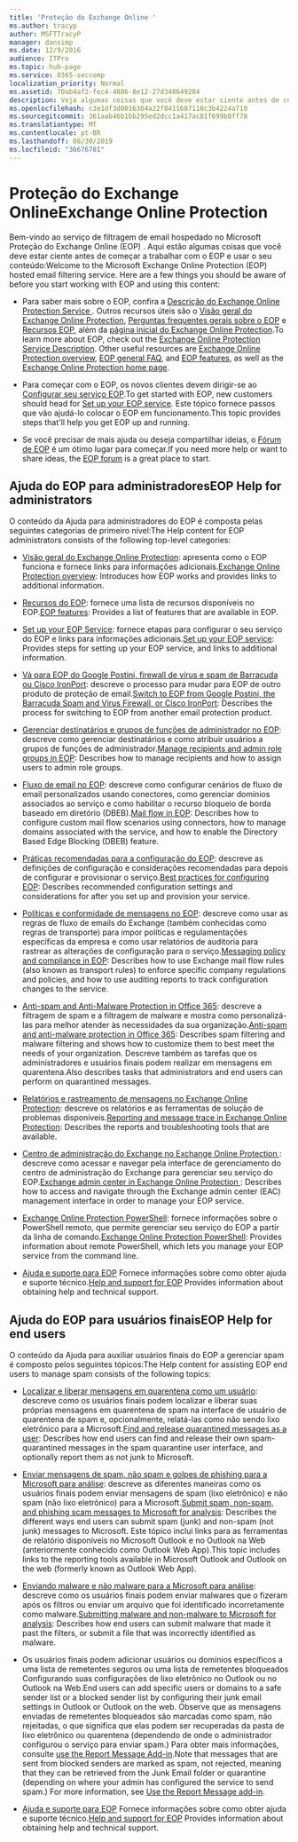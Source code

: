 ```yaml
---
title: 'Proteção do Exchange Online '
ms.author: tracyp
author: MSFTTracyP
manager: dansimp
ms.date: 12/9/2016
audience: ITPro
ms.topic: hub-page
ms.service: O365-seccomp
localization_priority: Normal
ms.assetid: 70ab4af2-fec4-4886-8e12-27d348649204
description: Veja algumas coisas que você deve estar ciente antes de começar a trabalhar com o EOP.
ms.openlocfilehash: c3e1df3d0016304a22f8411687118c3b4224a710
ms.sourcegitcommit: 361aab46b1bb295ed2dcc1a417ac81f699b8ff78
ms.translationtype: MT
ms.contentlocale: pt-BR
ms.lasthandoff: 08/30/2019
ms.locfileid: "36676781"
---
```

# <a name="exchange-online-protection"></a><span data-ttu-id="04d55-103">Proteção do Exchange Online</span><span class="sxs-lookup"><span data-stu-id="04d55-103">Exchange Online Protection</span></span>

<span data-ttu-id="04d55-p101">Bem-vindo ao serviço de filtragem de email hospedado no Microsoft Proteção do Exchange Online (EOP) . Aqui estão algumas coisas que você deve estar ciente antes de começar a trabalhar com o EOP e usar o seu conteúdo:</span><span class="sxs-lookup"><span data-stu-id="04d55-p101">Welcome to the Microsoft Exchange Online Protection (EOP) hosted email filtering service. Here are a few things you should be aware of before you start working with EOP and using this content:</span></span>
  
- <span data-ttu-id="04d55-p102">Para saber mais sobre o EOP, confira a [Descrição do Exchange Online Protection Service ](https://go.microsoft.com/fwlink/p/?LinkId=320619). Outros recursos úteis são o [Visão geral do Exchange Online Protection](exchange-online-protection-overview.md), [Perguntas frequentes gerais sobre o EOP](eop-general-faq.md) e [Recursos EOP](eop-features.md), além da [página inicial do Exchange Online Protection](https://go.microsoft.com/fwlink/?LinkId=279912).</span><span class="sxs-lookup"><span data-stu-id="04d55-p102">To learn more about EOP, check out the [Exchange Online Protection Service Description](https://go.microsoft.com/fwlink/p/?LinkId=320619). Other useful resources are [Exchange Online Protection overview](exchange-online-protection-overview.md), [EOP general FAQ](eop-general-faq.md), and [EOP features](eop-features.md), as well as the [Exchange Online Protection home page](https://go.microsoft.com/fwlink/?LinkId=279912).</span></span>

- <span data-ttu-id="04d55-108">Para começar com o EOP, os novos clientes devem dirigir-se ao [Configurar seu serviço EOP](set-up-your-eop-service.md).</span><span class="sxs-lookup"><span data-stu-id="04d55-108">To get started with EOP, new customers should head for [Set up your EOP service](set-up-your-eop-service.md).</span></span> <span data-ttu-id="04d55-109">Este tópico fornece passos que vão ajudá-lo colocar o EOP em funcionamento.</span><span class="sxs-lookup"><span data-stu-id="04d55-109">This topic provides steps that'll help you get EOP up and running.</span></span>

- <span data-ttu-id="04d55-110">Se você precisar de mais ajuda ou deseja compartilhar ideias, o [Fórum de EOP](https://go.microsoft.com/fwlink/?LinkId=285351) é um ótimo lugar para começar.</span><span class="sxs-lookup"><span data-stu-id="04d55-110">If you need more help or want to share ideas, the [EOP forum](https://go.microsoft.com/fwlink/?LinkId=285351) is a great place to start.</span></span>

## <a name="eop-help-for-administrators"></a><span data-ttu-id="04d55-111">Ajuda do EOP para administradores</span><span class="sxs-lookup"><span data-stu-id="04d55-111">EOP Help for administrators</span></span>

<span data-ttu-id="04d55-112">O conteúdo da Ajuda para administradores do EOP é composta pelas seguintes categorias de primeiro nível:</span><span class="sxs-lookup"><span data-stu-id="04d55-112">The Help content for EOP administrators consists of the following top-level categories:</span></span>
  
- <span data-ttu-id="04d55-113">[Visão geral do Exchange Online Protection](exchange-online-protection-overview.md): apresenta como o EOP funciona e fornece links para informações adicionais.</span><span class="sxs-lookup"><span data-stu-id="04d55-113">[Exchange Online Protection overview](exchange-online-protection-overview.md): Introduces how EOP works and provides links to additional information.</span></span>

- <span data-ttu-id="04d55-114">[Recursos do EOP](eop-features.md): fornece uma lista de recursos disponíveis no EOP.</span><span class="sxs-lookup"><span data-stu-id="04d55-114">[EOP features](eop-features.md): Provides a list of features that are available in EOP.</span></span>

- <span data-ttu-id="04d55-115">[Set up your EOP Service](set-up-your-eop-service.md): fornece etapas para configurar o seu serviço do EOP e links para informações adicionais.</span><span class="sxs-lookup"><span data-stu-id="04d55-115">[Set up your EOP service](set-up-your-eop-service.md): Provides steps for setting up your EOP service, and links to additional information.</span></span>

- <span data-ttu-id="04d55-116">[Vá para EOP do Google Postini, firewall de vírus e spam de Barracuda ou Cisco IronPort](switch-to-eop-from-google-postini-the-barracuda-spam-and-virus-firewall-or-cisco.md): descreve o processo para mudar para EOP de outro produto de proteção de email.</span><span class="sxs-lookup"><span data-stu-id="04d55-116">[Switch to EOP from Google Postini, the Barracuda Spam and Virus Firewall, or Cisco IronPort](switch-to-eop-from-google-postini-the-barracuda-spam-and-virus-firewall-or-cisco.md): Describes the process for switching to EOP from another email protection product.</span></span>

- <span data-ttu-id="04d55-117">[Gerenciar destinatários e grupos de funções de administrador no EOP](manage-recipients-and-admin-role-groups-in-eop.md): descreve como gerenciar destinatários e como atribuir usuários a grupos de funções de administrador.</span><span class="sxs-lookup"><span data-stu-id="04d55-117">[Manage recipients and admin role groups in EOP](manage-recipients-and-admin-role-groups-in-eop.md): Describes how to manage recipients and how to assign users to admin role groups.</span></span>

- <span data-ttu-id="04d55-118">[Fluxo de email no EOP](mail-flow-in-eop.md): descreve como configurar cenários de fluxo de email personalizados usando conectores, como gerenciar domínios associados ao serviço e como habilitar o recurso bloqueio de borda baseado em diretório (DBEB).</span><span class="sxs-lookup"><span data-stu-id="04d55-118">[Mail flow in EOP](mail-flow-in-eop.md): Describes how to configure custom mail flow scenarios using connectors, how to manage domains associated with the service, and how to enable the Directory Based Edge Blocking (DBEB) feature.</span></span>

- <span data-ttu-id="04d55-119">[Práticas recomendadas para a configuração do EOP](best-practices-for-configuring-eop.md): descreve as definições de configuração e considerações recomendadas para depois de configurar e provisionar o serviço.</span><span class="sxs-lookup"><span data-stu-id="04d55-119">[Best practices for configuring EOP](best-practices-for-configuring-eop.md): Describes recommended configuration settings and considerations for after you set up and provision your service.</span></span>

- <span data-ttu-id="04d55-120">[Políticas e conformidade de mensagens no EOP](messaging-policy-and-compliance-in-eop.md): descreve como usar as regras de fluxo de emails do Exchange (também conhecidas como regras de transporte) para impor políticas e regulamentações específicas da empresa e como usar relatórios de auditoria para rastrear as alterações de configuração para o serviço.</span><span class="sxs-lookup"><span data-stu-id="04d55-120">[Messaging policy and compliance in EOP](messaging-policy-and-compliance-in-eop.md): Describes how to use Exchange mail flow rules (also known as transport rules) to enforce specific company regulations and policies, and how to use auditing reports to track configuration changes to the service.</span></span>

- <span data-ttu-id="04d55-121">[Anti-spam and Anti-Malware Protection in Office 365](../anti-spam-and-anti-malware-protection.md): descreve a filtragem de spam e a filtragem de malware e mostra como personalizá-las para melhor atender às necessidades da sua organização.</span><span class="sxs-lookup"><span data-stu-id="04d55-121">[Anti-spam and anti-malware protection in Office 365](../anti-spam-and-anti-malware-protection.md): Describes spam filtering and malware filtering and shows how to customize them to best meet the needs of your organization.</span></span> <span data-ttu-id="04d55-122">Descreve também as tarefas que os administradores e usuários finais podem realizar em mensagens em quarentena.</span><span class="sxs-lookup"><span data-stu-id="04d55-122">Also describes tasks that administrators and end users can perform on quarantined messages.</span></span>

- <span data-ttu-id="04d55-123">[Relatórios e rastreamento de mensagens no Exchange Online Protection](reporting-and-message-trace-in-exchange-online-protection.md): descreve os relatórios e as ferramentas de solução de problemas disponíveis.</span><span class="sxs-lookup"><span data-stu-id="04d55-123">[Reporting and message trace in Exchange Online Protection](reporting-and-message-trace-in-exchange-online-protection.md): Describes the reports and troubleshooting tools that are available.</span></span>

- <span data-ttu-id="04d55-124">[Centro de administração do Exchange no Exchange Online Protection ](../exchange-admin-center-in-exchange-online-protection-eop.md): descreve como acessar e navegar pela interface de gerenciamento do centro de administração do Exchange para gerenciar seu serviço do EOP.</span><span class="sxs-lookup"><span data-stu-id="04d55-124">[Exchange admin center in Exchange Online Protection ](../exchange-admin-center-in-exchange-online-protection-eop.md): Describes how to access and navigate through the Exchange admin center (EAC) management interface in order to manage your EOP service.</span></span>

- <span data-ttu-id="04d55-125">[Exchange Online Protection PowerShell](https://docs.microsoft.com/powershell/exchange/exchange-eop/exchange-online-protection-powershell): fornece informações sobre o PowerShell remoto, que permite gerenciar seu serviço do EOP a partir da linha de comando.</span><span class="sxs-lookup"><span data-stu-id="04d55-125">[Exchange Online Protection PowerShell](https://docs.microsoft.com/powershell/exchange/exchange-eop/exchange-online-protection-powershell): Provides information about remote PowerShell, which lets you manage your EOP service from the command line.</span></span>

- <span data-ttu-id="04d55-126">[Ajuda e suporte para EOP](help-and-support-for-eop.md) Fornece informações sobre como obter ajuda e suporte técnico.</span><span class="sxs-lookup"><span data-stu-id="04d55-126">[Help and support for EOP](help-and-support-for-eop.md) Provides information about obtaining help and technical support.</span></span>

## <a name="eop-help-for-end-users"></a><span data-ttu-id="04d55-127">Ajuda do EOP para usuários finais</span><span class="sxs-lookup"><span data-stu-id="04d55-127">EOP Help for end users</span></span>

<span data-ttu-id="04d55-128">O conteúdo da Ajuda para auxiliar usuários finais do EOP a gerenciar spam é composto pelos seguintes tópicos:</span><span class="sxs-lookup"><span data-stu-id="04d55-128">The Help content for assisting EOP end users to manage spam consists of the following topics:</span></span>
  
- <span data-ttu-id="04d55-129">[Localizar e liberar mensagens em quarentena como um usuário](../find-and-release-quarantined-messages-as-a-user.md): descreve como os usuários finais podem localizar e liberar suas próprias mensagens em quarentena de spam na interface de usuário de quarentena de spam e, opcionalmente, relatá-las como não sendo lixo eletrônico para a Microsoft.</span><span class="sxs-lookup"><span data-stu-id="04d55-129">[Find and release quarantined messages as a user](../find-and-release-quarantined-messages-as-a-user.md): Describes how end users can find and release their own spam-quarantined messages in the spam quarantine user interface, and optionally report them as not junk to Microsoft.</span></span>

- <span data-ttu-id="04d55-130">[Enviar mensagens de spam, não spam e golpes de phishing para a Microsoft para análise](../submit-spam-non-spam-and-phishing-scam-messages-to-microsoft-for-analysis.md): descreve as diferentes maneiras como os usuários finais podem enviar mensagens de spam (lixo eletrônico) e não spam (não lixo eletrônico) para a Microsoft.</span><span class="sxs-lookup"><span data-stu-id="04d55-130">[Submit spam, non-spam, and phishing scam messages to Microsoft for analysis](../submit-spam-non-spam-and-phishing-scam-messages-to-microsoft-for-analysis.md): Describes the different ways end users can submit spam (junk) and non-spam (not junk) messages to Microsoft.</span></span> <span data-ttu-id="04d55-131">Este tópico inclui links para as ferramentas de relatório disponíveis no Microsoft Outlook e no Outlook na Web (anteriormente conhecido como Outlook Web App).</span><span class="sxs-lookup"><span data-stu-id="04d55-131">This topic includes links to the reporting tools available in Microsoft Outlook and Outlook on the web (formerly known as Outlook Web App).</span></span>

- <span data-ttu-id="04d55-132">[Enviando malware e não malware para a Microsoft para análise](../submitting-malware-and-non-malware-to-microsoft-for-analysis.md): descreve como os usuários finais podem enviar malwares que o fizeram após os filtros ou enviar um arquivo que foi identificado incorretamente como malware.</span><span class="sxs-lookup"><span data-stu-id="04d55-132">[Submitting malware and non-malware to Microsoft for analysis](../submitting-malware-and-non-malware-to-microsoft-for-analysis.md): Describes how end users can submit malware that made it past the filters, or submit a file that was incorrectly identified as malware.</span></span>

- <span data-ttu-id="04d55-133">Os usuários finais podem adicionar usuários ou domínios específicos a uma lista de remetentes seguros ou uma lista de remetentes bloqueados Configurando suas configurações de lixo eletrônico no Outlook ou no Outlook na Web.</span><span class="sxs-lookup"><span data-stu-id="04d55-133">End users can add specific users or domains to a safe sender list or a blocked sender list by configuring their junk email settings in Outlook or Outlook on the web.</span></span> <span data-ttu-id="04d55-134">Observe que as mensagens enviadas de remetentes bloqueados são marcadas como spam, não rejeitadas, o que significa que elas podem ser recuperadas da pasta de lixo eletrônico ou quarentena (dependendo de onde o administrador configurou o serviço para enviar spam.) Para obter mais informações, consulte [use the Report Message Add-in](https://support.office.com/article/addin-b5caa9f1-cdf3-4443-af8c-ff724ea719d2).</span><span class="sxs-lookup"><span data-stu-id="04d55-134">Note that messages that are sent from blocked senders are marked as spam, not rejected, meaning that they can be retrieved from the Junk Email folder or quarantine (depending on where your admin has configured the service to send spam.) For more information, see [Use the Report Message add-in](https://support.office.com/article/addin-b5caa9f1-cdf3-4443-af8c-ff724ea719d2).</span></span>

- <span data-ttu-id="04d55-135">[Ajuda e suporte para EOP](help-and-support-for-eop.md) Fornece informações sobre como obter ajuda e suporte técnico.</span><span class="sxs-lookup"><span data-stu-id="04d55-135">[Help and support for EOP](help-and-support-for-eop.md) Provides information about obtaining help and technical support.</span></span>
